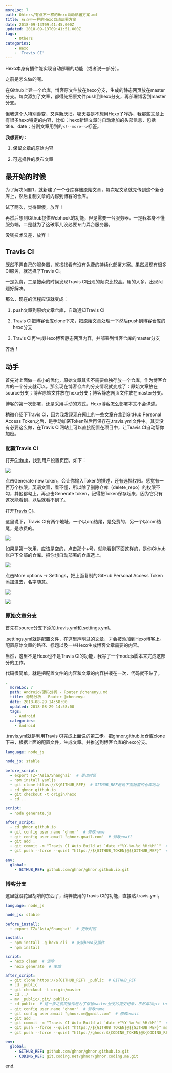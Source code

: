 ```yaml
---
moreLoc: 7
path: Ohters/有点不一样的Hexo自动部署方案.md
title: 有点不一样的Hexo自动部署方案
date: 2018-09-13T09:41:45.000Z
updated: 2018-09-13T09:41:51.000Z
tags:
    - Others
categories:
    - Hexo
    - 'Travis CI'
---
```


Hexo本身有插件能实现自动部署的功能（或者说一部分）。

之前是怎么做的呢。

在Github上建一个仓库，博客原文件放在hexo分支，生成的静态网页放在master分支。每次添加了文章，都得先把原文件push到hexo分支，再部署博客到master分支。

但我这个人特别善变，又喜新厌旧。哪天要是不想用Hexo了咋办，我那些文章上有很多hexo特定的内容，比如：hexo新建文章时自动添加的头部信息，包括title、date；分割文章用到的`<!--more-->`标签。

<!--more-->


**我想要的：**

1. 保留文章的原始内容

2. 可选择性的发布文章

## 最开始的时候

为了解决问题1，就新建了一个仓库存储原始文章，每次呢文章就先传到这个新仓库上，然后复制文章的内容到博客的仓库。

试了两次，觉得很傻，放弃！

再然后想到Github提供Webhook的功能，但是需要一台服务器。一是我本身不懂服务端，二是就为了这破事儿没必要专门弄台服务器。

没钱技术又差，放弃！

## Travis CI

既然不弄自己的服务器，就找找看有没有免费的持续化部署方案。果然发现有很多CI服务，就选择了Travis CI。

一是免费，二是搜索的时候发现Travis CI出现的频次比较高。用的人多，出现问题好解决。

那么，现在的流程应该就变成：

1. push文章到原始文章仓库，自动通知Travis CI

2. Travis CI把博客仓库clone下来，把原始文章处理一下然后push到博客仓库的hexo分支

3. Travis CI再生成Hexo博客静态网页内容，并部署到博客仓库的master分支

齐活！

## 动手

首先对上面做一点小的优化，原始文章其实不需要单独存放一个仓库，作为博客仓库的一个分支就可以。那么现在博客仓库的分支情况就变成了：原始文章放在source分支；博客原始文件放在hexo分支；博客静态网页文件放在master分支。

博客的第一次部署，还是采用手动的方式。Hexo博客怎么部署本文不会详述。

稍微介绍下Travis CI，因为我发现现在网上的一些文章在拿到GitHub Personal Access Token之后，是手动加密Token然后再保存在.travis.yml文件中。其实没有必要这么做，在Travis CI网站上可以直接配置在项目中，让Teavis CI自动帮你加密。

### 配置Travis CI

打开[Github](https://github.com)，找到用户设置页面，如下：

![](https://shanghai-1252949174.cos.ap-shanghai.myqcloud.com/20180907/20180907174235.png)

点击Generate new token，会让你输入Token的描述，还有选择权限。感觉有一百万个权限，英语文盲，看不懂，所以除了删除仓库（delete_repo）的权限不勾，其他都勾上。再点击Generate token，记得把Token保存起来，因为它只有这次能看到，以后就看不到了。

打开[Travis CI](https://travis-ci.org/)。

这里说下，Travis CI有两个地址，一个以org结尾，是免费的，另一个以com结尾，是收费的。

![](https://shanghai-1252949174.cos.ap-shanghai.myqcloud.com/20180907/20180907175042.png)

如果是第一次用，应该是空的，点击那个+号，就能看到下面这样的，是你Github账户下全部的仓库。把你想自动部署的仓库选上。

![](https://shanghai-1252949174.cos.ap-shanghai.myqcloud.com/20180907/20180907175335.png)

点击More options -> Settings，把上面复制的GitHub Personal Access Token添加进去，名字随意。

![](https://shanghai-1252949174.cos.ap-shanghai.myqcloud.com/20180907/20180907175445.png)

![](https://shanghai-1252949174.cos.ap-shanghai.myqcloud.com/20180907/20180907175901.png)

### 原始文章分支

首先在source分支下添加.travis.yml和.settings.yml。

.settings.yml就是配置文件，在这里声明过的文章，才会被添加到Hexo博客上。配置原始文章的路径、标题以及一些Hexo生成博客文章需要的内容。

当然，这里不是Hexo也不是Travis CI的功能，我写了一个nodejs脚本来完成这部分的工作。

代码很简单，就是把配置文件的内容和文章的内容拼凑在一次，代码就不贴了。

```yml
-
  moreLoc: 7
  path: Android/源码分析 - Router @chenenyu.md
  title: 源码分析 - Router @chenenyu
  date: 2018-08-29 14:58:00
  updated: 2018-08-29 14:58:00
  tags:
    - Android
  categories:
    - Android
```

.travis.yml就是利用Travis CI完成上面说的第二步。把ghnor.github.io仓库clone下来，根据上面的配置文件，生成文章。并推送到博客仓库的hexo分支。

```yml
language: node_js

node_js: stable

before_script:
  - export TZ='Asia/Shanghai'  # 更改时区
  - npm install yamljs
  - git clone https://${GITHUB_REF}  # GITHUB_REF是最下面配置的仓库地址
  - cd ghnor.github.io
  - git checkout -t origin/hexo
  - cd ..

script:
  - node generate.js

after_script:
  - cd ghnor.github.io
  - git config user.name "ghnor"  # 修改name
  - git config user.email "ghnor.gmail.com"  # 修改email
  - git add .
  - git commit -m "Travis CI Auto Build at `date +"%Y-%m-%d %H:%M"`"  # 提交记录包含时间 跟上面更改时区配合
  - git push --force --quiet "https://${GITHUB_TOKEN}@${GITHUB_REF}"  # GITHUB_TOKEN是在Travis中配置环境变量的名称

env:
  global:
    - GITHUB_REF: github.com/ghnor/ghnor.github.io.git
```

### 博客分支

这里就没花里胡哨的东西了，纯粹使用的Travis CI的功能，直接贴.travis.yml。

```yml
language: node_js

node_js: stable

before_install:
  - export TZ='Asia/Shanghai'  # 更改时区

install:
  - npm install -g hexo-cli  # 安装hexo及插件
  - npm install

script:
  - hexo clean  # 清除
  - hexo generate  # 生成

after_script:
  - git clone https://${GITHUB_REF} _public  # GITHUB_REF
  - cd _public
  - git checkout -t origin/master
  - cd ../
  - mv _public/.git/ public/
  - cd public  # 这一步之前的操作是为了保留master分支的提交记录，不然每次git init的话只有1条commit
  - git config user.name "ghnor"  # 修改name
  - git config user.email "ghnor.me@gmail.com"  # 修改email
  - git add .
  - git commit -m "Travis CI Auto Build at `date +"%Y-%m-%d %H:%M"`"  # 提交记录包含时间 跟上面更改时区配合
  - git push --force --quiet "https://${GITHUB_TOKEN}@${GITHUB_REF}" master:master  # GITHUB_TOKEN是在Travis中配置环境变量的名称
  - git push --force --quiet "https://ghnor:${CODING_TOKEN}@${CODING_REF}" master:master

env:
  global:
    - GITHUB_REF: github.com/ghnor/ghnor.github.io.git
    - CODING_REF: git.coding.net/ghnor/ghnor.coding.me.git
```

end.
